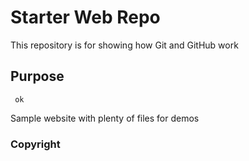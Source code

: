 # Starter Web Repo

This repository is for showing how Git and GitHub work

## Purpose
     
     ok
Sample website with plenty of files for demos


### Copyright